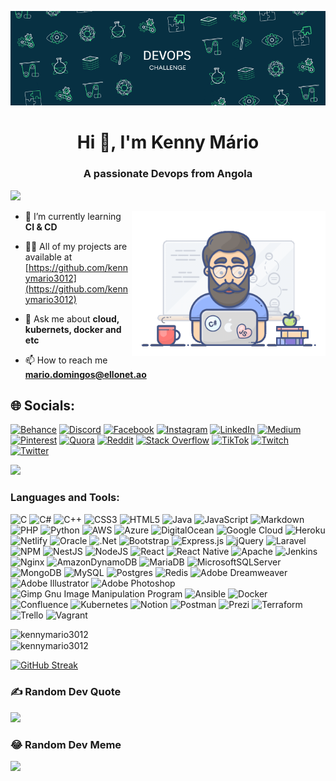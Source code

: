 <p align="center"> <img src="https://raw.githubusercontent.com/kennymario3012/kennymario3012/main/2000_600px%20(1).gif" alt="kennymario3012" /> </p>

<h1 align="center">Hi 👋, I'm Kenny Mário</h1>
<h3 align="center">A passionate Devops from Angola</h3>



[![](https://visitcount.itsvg.in/api?id=kennymario3012&icon=0&color=0)](https://visitcount.itsvg.in)

<img  alt="Coding" align="right" width="310" src="https://raw.githubusercontent.com/kennymario3012/kennymario3012/main/programmer%20(2).gif"></img> 

- 🌱 I’m currently learning **CI & CD**

- 👨‍💻 All of my projects are available at [https://github.com/kennymario3012](https://github.com/kennymario3012)

- 💬 Ask me about **cloud, kubernets, docker and etc**

- 📫 How to reach me **mario.domingos@ellonet.ao**

## 🌐 Socials:
[![Behance](https://img.shields.io/badge/Behance-1769ff?logo=behance&logoColor=white)](https://behance.net/kennymario3012) [![Discord](https://img.shields.io/badge/Discord-%237289DA.svg?logo=discord&logoColor=white)](htttps://discord.gg/554699565362839553) [![Facebook](https://img.shields.io/badge/Facebook-%231877F2.svg?logo=Facebook&logoColor=white)](https://facebook.com/kennymario3012) [![Instagram](https://img.shields.io/badge/Instagram-%23E4405F.svg?logo=Instagram&logoColor=white)](https://instagram.com/kennymario3012) [![LinkedIn](https://img.shields.io/badge/LinkedIn-%230077B5.svg?logo=linkedin&logoColor=white)](https://linkedin.com/in/kennymario3012) [![Medium](https://img.shields.io/badge/Medium-12100E?logo=medium&logoColor=white)](https://medium.com/@kennymario3012) [![Pinterest](https://img.shields.io/badge/Pinterest-%23E60023.svg?logo=Pinterest&logoColor=white)](https://pinterest.com/kennymario3012) [![Quora](https://img.shields.io/badge/Quora-%23B92B27.svg?logo=Quora&logoColor=white)](https://quora.com/profile/Kenny-Mário) [![Reddit](https://img.shields.io/badge/Reddit-%23FF4500.svg?logo=Reddit&logoColor=white)](https://reddit.com/user/kennymario3012) [![Stack Overflow](https://img.shields.io/badge/-Stackoverflow-FE7A16?logo=stack-overflow&logoColor=white)](https://stackoverflow.com/users/kenny-mario) [![TikTok](https://img.shields.io/badge/TikTok-%23000000.svg?logo=TikTok&logoColor=white)](https://tiktok.com/@kennymario3012) [![Twitch](https://img.shields.io/badge/Twitch-%239146FF.svg?logo=Twitch&logoColor=white)](https://twitch.tv/kennymario3012) [![Twitter](https://img.shields.io/badge/Twitter-%231DA1F2.svg?logo=Twitter&logoColor=white)](https://twitter.com/kennymario3012) 


![](https://github-profile-trophy.vercel.app/?username=kennymario3012&theme=onedark&no-frame=true&no-bg=false&margin-w=4&row=1)



<h3 align="left">Languages and Tools:</h3>

![C](https://img.shields.io/badge/c-%2300599C.svg?style=plastic&logo=c&logoColor=white) ![C#](https://img.shields.io/badge/c%23-%23239120.svg?style=plastic&logo=c-sharp&logoColor=white) ![C++](https://img.shields.io/badge/c++-%2300599C.svg?style=plastic&logo=c%2B%2B&logoColor=white) ![CSS3](https://img.shields.io/badge/css3-%231572B6.svg?style=plastic&logo=css3&logoColor=white) ![HTML5](https://img.shields.io/badge/html5-%23E34F26.svg?style=plastic&logo=html5&logoColor=white) ![Java](https://img.shields.io/badge/java-%23ED8B00.svg?style=plastic&logo=java&logoColor=white) ![JavaScript](https://img.shields.io/badge/javascript-%23323330.svg?style=plastic&logo=javascript&logoColor=%23F7DF1E) ![Markdown](https://img.shields.io/badge/markdown-%23000000.svg?style=plastic&logo=markdown&logoColor=white) ![PHP](https://img.shields.io/badge/php-%23777BB4.svg?style=plastic&logo=php&logoColor=white) ![Python](https://img.shields.io/badge/python-3670A0?style=plastic&logo=python&logoColor=ffdd54) ![AWS](https://img.shields.io/badge/AWS-%23FF9900.svg?style=plastic&logo=amazon-aws&logoColor=white) ![Azure](https://img.shields.io/badge/azure-%230072C6.svg?style=plastic&logo=azure-devops&logoColor=white) ![DigitalOcean](https://img.shields.io/badge/DigitalOcean-%230167ff.svg?style=plastic&logo=digitalOcean&logoColor=white) ![Google Cloud](https://img.shields.io/badge/Google%20Cloud-%234285F4.svg?style=plastic&logo=google-cloud&logoColor=white) ![Heroku](https://img.shields.io/badge/heroku-%23430098.svg?style=plastic&logo=heroku&logoColor=white) ![Netlify](https://img.shields.io/badge/netlify-%23000000.svg?style=plastic&logo=netlify&logoColor=#00C7B7) ![Oracle](https://img.shields.io/badge/Oracle-F80000?style=plastic&logo=oracle&logoColor=white) ![.Net](https://img.shields.io/badge/.NET-5C2D91?style=plastic&logo=.net&logoColor=white) ![Bootstrap](https://img.shields.io/badge/bootstrap-%23563D7C.svg?style=plastic&logo=bootstrap&logoColor=white) ![Express.js](https://img.shields.io/badge/express.js-%23404d59.svg?style=plastic&logo=express&logoColor=%2361DAFB) ![jQuery](https://img.shields.io/badge/jquery-%230769AD.svg?style=plastic&logo=jquery&logoColor=white) ![Laravel](https://img.shields.io/badge/laravel-%23FF2D20.svg?style=plastic&logo=laravel&logoColor=white) ![NPM](https://img.shields.io/badge/NPM-%23000000.svg?style=plastic&logo=npm&logoColor=white) ![NestJS](https://img.shields.io/badge/nestjs-%23E0234E.svg?style=plastic&logo=nestjs&logoColor=white) ![NodeJS](https://img.shields.io/badge/node.js-6DA55F?style=plastic&logo=node.js&logoColor=white) ![React](https://img.shields.io/badge/react-%2320232a.svg?style=plastic&logo=react&logoColor=%2361DAFB) ![React Native](https://img.shields.io/badge/react_native-%2320232a.svg?style=plastic&logo=react&logoColor=%2361DAFB) ![Apache](https://img.shields.io/badge/apache-%23D42029.svg?style=plastic&logo=apache&logoColor=white) ![Jenkins](https://img.shields.io/badge/jenkins-%232C5263.svg?style=plastic&logo=jenkins&logoColor=white) ![Nginx](https://img.shields.io/badge/nginx-%23009639.svg?style=plastic&logo=nginx&logoColor=white) ![AmazonDynamoDB](https://img.shields.io/badge/Amazon%20DynamoDB-4053D6?style=plastic&logo=Amazon%20DynamoDB&logoColor=white) ![MariaDB](https://img.shields.io/badge/MariaDB-003545?style=plastic&logo=mariadb&logoColor=white) ![MicrosoftSQLServer](https://img.shields.io/badge/Microsoft%20SQL%20Sever-CC2927?style=plastic&logo=microsoft%20sql%20server&logoColor=white) ![MongoDB](https://img.shields.io/badge/MongoDB-%234ea94b.svg?style=plastic&logo=mongodb&logoColor=white) ![MySQL](https://img.shields.io/badge/mysql-%2300f.svg?style=plastic&logo=mysql&logoColor=white) ![Postgres](https://img.shields.io/badge/postgres-%23316192.svg?style=plastic&logo=postgresql&logoColor=white) ![Redis](https://img.shields.io/badge/redis-%23DD0031.svg?style=plastic&logo=redis&logoColor=white) ![Adobe Dreamweaver](https://img.shields.io/badge/Adobe%20Dreamweaver-FF61F6.svg?style=plastic&logo=Adobe%20Dreamweaver&logoColor=white) ![Adobe Illustrator](https://img.shields.io/badge/adobeillustrator-%23FF9A00.svg?style=plastic&logo=adobeillustrator&logoColor=white) ![Adobe Photoshop](https://img.shields.io/badge/adobephotoshop-%2331A8FF.svg?style=plastic&logo=adobephotoshop&logoColor=white) ![Gimp Gnu Image Manipulation Program](https://img.shields.io/badge/Gimp-657D8B?style=plastic&logo=gimp&logoColor=FFFFFF) ![Ansible](https://img.shields.io/badge/ansible-%231A1918.svg?style=plastic&logo=ansible&logoColor=white) ![Docker](https://img.shields.io/badge/docker-%230db7ed.svg?style=plastic&logo=docker&logoColor=white) ![Confluence](https://img.shields.io/badge/confluence-%23172BF4.svg?style=plastic&logo=confluence&logoColor=white) ![Kubernetes](https://img.shields.io/badge/kubernetes-%23326ce5.svg?style=plastic&logo=kubernetes&logoColor=white) ![Notion](https://img.shields.io/badge/Notion-%23000000.svg?style=plastic&logo=notion&logoColor=white) ![Postman](https://img.shields.io/badge/Postman-FF6C37?style=plastic&logo=postman&logoColor=white) ![Prezi](https://img.shields.io/badge/Prezi-%23000000.svg?style=plastic&logo=Prezi&logoColor=white) ![Terraform](https://img.shields.io/badge/terraform-%235835CC.svg?style=plastic&logo=terraform&logoColor=white) ![Trello](https://img.shields.io/badge/Trello-%23026AA7.svg?style=plastic&logo=Trello&logoColor=white) ![Vagrant](https://img.shields.io/badge/vagrant-%231563FF.svg?style=plastic&logo=vagrant&logoColor=white)


<p><img align="left" src="https://github-readme-stats.vercel.app/api/top-langs?username=kennymario3012&show_icons=true&locale=en&layout=compact&theme=dark&hide_border=true" alt="kennymario3012"  width="400"/></p>

<p>&nbsp;<img align="center" src="https://github-readme-stats.vercel.app/api?username=kennymario3012&show_icons=true&locale=en&theme=dark&hide_border=true" alt="kennymario3012"  width="400"/></p>

[![GitHub Streak](https://github-readme-streak-stats.herokuapp.com?user=kennymario3012&theme=dark&hide_border=true)](https://git.io/streak-stats)

### ✍️ Random Dev Quote
![](https://quotes-github-readme.vercel.app/api?type=horizontal&theme=dark)

### 😂 Random Dev Meme
<img src="https://random-memer.herokuapp.com/" width="512px"/>


